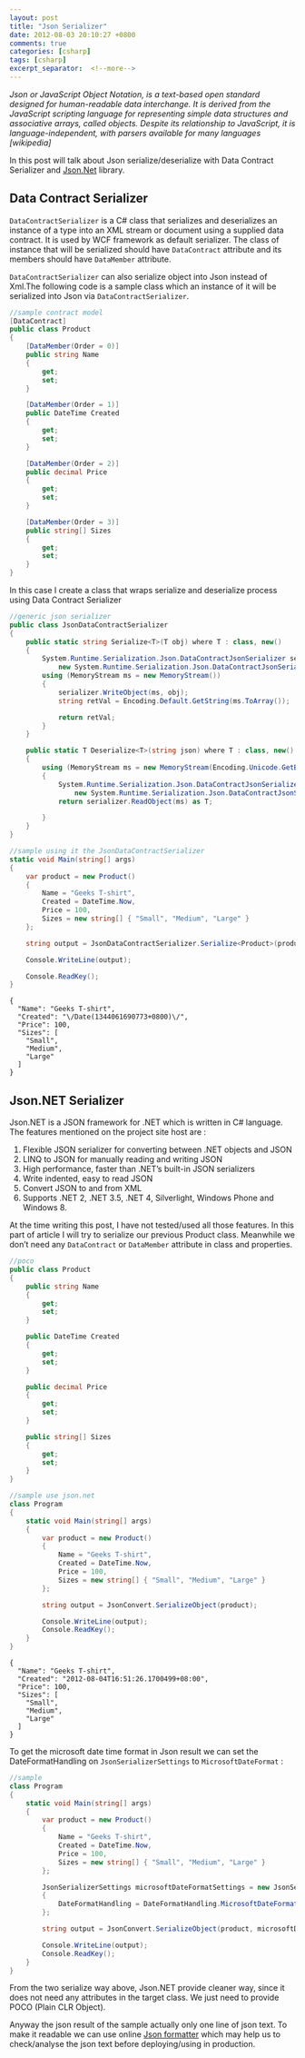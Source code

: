 ```yaml
---
layout: post
title: "Json Serializer"
date: 2012-08-03 20:10:27 +0800
comments: true
categories: [csharp]
tags: [csharp]
excerpt_separator:  <!--more-->
---
```


*Json or JavaScript Object Notation, is a text-based open standard designed for human-readable data interchange. It is derived from the JavaScript scripting language for representing simple data structures and associative arrays, called objects. Despite its relationship to JavaScript, it is language-independent, with parsers available for many languages [wikipedia]*

In this post will talk about Json serialize/deserialize with Data Contract Serializer and <a href="http://json.codeplex.com/">Json.Net</a> library.


<h2>Data Contract Serializer</h2>

<code>DataContractSerializer</code> is a C# class that serializes and deserializes an instance of a type into an XML stream or document using a supplied data contract. It is used by WCF framework as default serializer. The class of instance that will be serialized should have <code>DataContract</code> attribute and its members should have <code>DataMember</code> attribute.

<code>DataContractSerializer</code> can also serialize object into Json instead of Xml.The following code is a sample class which an instance of it will be serialized into Json via <code>DataContractSerializer</code>.

``` c# 
//sample contract model
[DataContract]
public class Product
{
    [DataMember(Order = 0)]
    public string Name
    {
        get;
        set;
    }

    [DataMember(Order = 1)]
    public DateTime Created
    {
        get;
        set;
    }

    [DataMember(Order = 2)]
    public decimal Price
    {
        get;
        set;
    }

    [DataMember(Order = 3)]
    public string[] Sizes
    {
        get;
        set;
    }
}
```
In this case I create a class that wraps serialize and deserialize process using Data Contract Serializer

``` c# 
//generic json serializer
public class JsonDataContractSerializer
{
    public static string Serialize<T>(T obj) where T : class, new()
    {
        System.Runtime.Serialization.Json.DataContractJsonSerializer serializer =
            new System.Runtime.Serialization.Json.DataContractJsonSerializer(obj.GetType());
        using (MemoryStream ms = new MemoryStream())
        {
            serializer.WriteObject(ms, obj);
            string retVal = Encoding.Default.GetString(ms.ToArray());

            return retVal;
        }
    }

    public static T Deserialize<T>(string json) where T : class, new()
    {
        using (MemoryStream ms = new MemoryStream(Encoding.Unicode.GetBytes(json)))
        {
            System.Runtime.Serialization.Json.DataContractJsonSerializer serializer =
                new System.Runtime.Serialization.Json.DataContractJsonSerializer(typeof(T));
            return serializer.ReadObject(ms) as T;

        }
    }
}
```


``` c# 
//sample using it the JsonDataContractSerializer
static void Main(string[] args)
{
    var product = new Product()
    {
        Name = "Geeks T-shirt",
        Created = DateTime.Now,
        Price = 100,
        Sizes = new string[] { "Small", "Medium", "Large" }
    };

    string output = JsonDataContractSerializer.Serialize<Product>(product);

    Console.WriteLine(output);

    Console.ReadKey();
}
```

``` text
{
  "Name": "Geeks T-shirt",
  "Created": "\/Date(1344061690773+0800)\/",
  "Price": 100,
  "Sizes": [
    "Small",
    "Medium",
    "Large"
  ]
}
```

<h2>Json.NET Serializer</h2>
Json.NET is a JSON framework for .NET which is written in C# language. The features mentioned on the project site host are :

1. Flexible JSON serializer for converting between .NET objects and JSON
2. LINQ to JSON for manually reading and writing JSON
3. High performance, faster than .NET’s built-in JSON serializers
4. Write indented, easy to read JSON
5. Convert JSON to and from XML
6. Supports .NET 2, .NET 3.5, .NET 4, Silverlight, Windows Phone and Windows 8.

At the time writing this post, I have not tested/used all those features. In this part of article I will try to serialize our previous Product class. Meanwhile we don’t need any <code>DataContract</code> or <code>DataMember</code> attribute in class and properties.

``` c# 
//poco
public class Product
{
    public string Name
    {
        get;
        set;
    }

    public DateTime Created
    {
        get;
        set;
    }

    public decimal Price
    {
        get;
        set;
    }

    public string[] Sizes
    {
        get;
        set;
    }
}
```

``` c# 
//sample use json.net
class Program
{
    static void Main(string[] args)
    {
        var product = new Product()
        {
            Name = "Geeks T-shirt",
            Created = DateTime.Now,
            Price = 100,
            Sizes = new string[] { "Small", "Medium", "Large" }
        };

        string output = JsonConvert.SerializeObject(product);

        Console.WriteLine(output);
        Console.ReadKey();
    }
}
```

``` text
{
  "Name": "Geeks T-shirt",
  "Created": "2012-08-04T16:51:26.1700499+08:00",
  "Price": 100,
  "Sizes": [
    "Small",
    "Medium",
    "Large"
  ]
}
```

To get the microsoft date time format in Json result we can set the DateFormatHandling on <code>JsonSerializerSettings</code> to <code>MicrosoftDateFormat</code> :

``` c# 
//sample
class Program
{
    static void Main(string[] args)
    {
        var product = new Product()
        {
            Name = "Geeks T-shirt",
            Created = DateTime.Now,
            Price = 100,
            Sizes = new string[] { "Small", "Medium", "Large" }
        };

        JsonSerializerSettings microsoftDateFormatSettings = new JsonSerializerSettings
        {
            DateFormatHandling = DateFormatHandling.MicrosoftDateFormat
        };

        string output = JsonConvert.SerializeObject(product, microsoftDateFormatSettings);

        Console.WriteLine(output);
        Console.ReadKey();
    }
}
```
From the two serialize way above, Json.NET provide cleaner way, since it does not need any attributes in the target class. We just need to provide POCO (Plain CLR Object).

Anyway the json result of the sample actually only one line of json text. To make it readable we can use online <a href="http://jsonprettyprint.com/">Json formatter</a> which may help us to check/analyse the json text before deploying/using in production.
